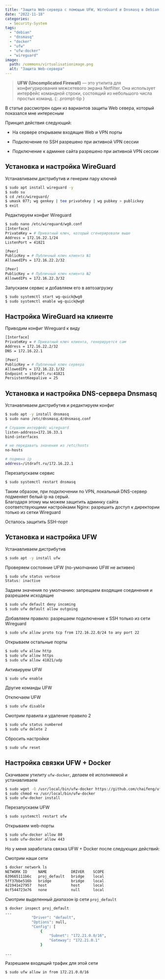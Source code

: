 ```yaml
---
title: "Защита Web-сервера с помощью UFW, WireGuard и Dnsmasq в Debian 11"
date: "2022-11-18"
categories: 
  - Security-System
tags: 
  - "debian"
  - "dnsmasq"
  - "docker"
  - "ufw"
  - "ufw-docker"
  - "wireguard"
image:
  path: /commons/virtualisationimage.png
  alt: "Защита Web-сервера"
---
```


> **UFW (Uncomplicated Firewall)** — это утилита для конфигурирования межсетевого экрана Netfilter. Она использует интерфейс командной строки, состоящий из небольшого числа простых команд.
{: .prompt-tip }

В статье рассмотрен один из вариантов защиты Web севера, который показался мне интересным

Принцип действия следующий:

- На сервере открываем входящие Web и VPN порты

- Подключение по SSH разрешено при активной VPN сессии

- Подключение к админке сайта разрешено при активной VPN сессии

## Установка и настройка WireGuard

Устанавливаем дистрибутив и генерим пару ключей

```sh
$ sudo apt install wireguard -y
$ sudo su
$ cd /etc/wireguard/
$ umask 077; wg genkey | tee privatekey | wg pubkey > publickey
$ exit
```

Редактируем конфиг Wireguard

```sh
$ sudo nano /etc/wireguard/wg0.conf
[Interface]
PrivateKey = # Приватный ключ, который сгенерировали выше
Address = 172.16.22.1/24
ListenPort = 41821

[Peer]
PublicKey = # Публичный ключ клиента №1
AllowedIPs = 172.16.22.2/32

[Peer]
PublicKey = # Публичный ключ клиента №2
AllowedIPs = 172.16.22.3/32
```

Запускаем сервис и добавляем его в автозагрузку

```sh
$ sudo systemctl start wg-quick@wg0
$ sudo systemctl enable wg-quick@wg0
```

## Настройка WireGuard на клиенте

Приводим конфиг Wireguard к виду

```sh
[Interface]
PrivateKey = # Приватный ключ клиента, генерируется сам
Address = 172.16.22.2/32
DNS = 172.16.22.1

[Peer]
PublicKey = # Публичный ключ сервера
AllowedIPs = 172.16.22.1/32
Endpoint = itdraft.ru:41821
PersistentKeepalive = 25
```

## Установка и настройка DNS-сервера Dnsmasq

Устанавливаем дистрибутив и редактируем конфиг

```sh
$ sudo apt -y install dnsmasq
$ sudo nano /etc/dnsmasq.d/dnsmasq.conf

# Слушаем интерфейс wireguard
listen-address=172.16.33.1
bind-interfaces

# не передавать значения из /etc/hosts
no-hosts

# подмена ip
address=/itdraft.ru/172.16.22.1
```

Перезапускаем сервис

```sh
$ sudo systemctl restart dnsmasq
```

Таким образом, при подключении по VPN, локальный DNS-сервер подменяет белый ip на серый.  
Благодаря этому мы можем защитить админку сайта соответствующими настройками Nginx: разрешить доступ к директории только из сетки Wireguard

Осталось защитить SSH-порт

## Установка и настройка UFW

Устанавливаем дистрибутив

```sh
$ sudo apt -y install ufw
```

Проверяем состояние UFW (по-умолчанию UFW не активен)

```sh
$ sudo ufw status verbose
Status: inactive
```

Задаем значения по умолчанию: запрещаем входящие соединения и разрешаем исходящие

```sh
$ sudo ufw default deny incoming
$ sudo ufw default allow outgoing
```

Добавляем правило: разрешаем подключение к SSH только из сети Wireguard

```sh
$ sudo ufw allow proto tcp from 172.16.22.0/24 to any port 22
```

Открываем остальные порты

```sh
$ sudo ufw allow http
$ sudo ufw allow https
$ sudo ufw allow 41821/udp
```

Активируем UFW

```sh
$ sudo ufw enable
```

Другие команды UFW

Отключаем UFW

```sh
$ sudo ufw disable
```

Смотрим правила и удаление правило 2

```sh
$ sudo ufw status numbered
$ sudo ufw delete 2
```

Сбросить настройки

```sh
$ sudo ufw reset
```

## Настройка связки UFW + Docker

Скачиваем утилиту `ufw-docker`, делаем её исполняемой и устанавливаем

```sh
$ sudo wget -O /usr/local/bin/ufw-docker https://github.com/chaifeng/ufw-docker/raw/master/ufw-docker
$ sudo chmod +x /usr/local/bin/ufw-docker
$ sudo ufw-docker install
```

Перезапускаем UFW

```sh
$ sudo systemctl restart ufw
```

Открываем web-порты

```sh
$ sudo ufw-docker allow 80
$ sudo ufw-docker allow 443
```

Но у меня заработала связка UFW + Docker после следующих действий:

Смотрим наши сети

```sh
$ docker network ls
NETWORK ID     NAME           DRIVER    SCOPE
639665111b6c   proj_default   bridge    local
5ff37bbe516b   bridge         bridge    local
421941e27957   host           host      local
8cf544723e76   none           null      local
```

Смотрим выделенный диапазон ip сети `proj_default`

```sh
$ docker inspect proj_default
...
            "Driver": "default",
            "Options": null,
            "Config": [
                {
                    "Subnet": "172.21.0.0/16",
                    "Gateway": "172.21.0.1"
                }

...
```

Разрешаем входящий трафик для этой сети

```sh
$ sudo ufw allow in from 172.21.0.0/16
```
